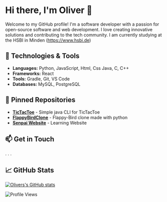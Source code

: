 # Hi there, I'm Oliver 👋

Welcome to my GitHub profile! I'm a software developer with a passion for open-source software and web development. I love creating innovative solutions and contributing to the tech community. I am currently studying at the HSBI in Minden (https://www.hsbi.de)

## 🔧 Technologies & Tools

- **Languages:** Python, JavaScript, Html, Css Java, C, C++
- **Frameworks:** React
- **Tools:** Gradle, Git, VS Code
- **Databases:** MySQL, PostgreSQL



## 📌 Pinned Repositories

- [**TicTacToe**](https://github.com/OliverIsBad/TIC-TAC-TOE) - Simple java CLI for TicTacToe
- [**FlappyBirdClone**](https://github.com/OliverIsBad/FlappyBirdClone) - Flappy-Bird clone made with python
- [**Senpai Website**](https://github.com/Team-A4-Softwareprojekt/Senpai-Frontend) - Learning Website 

## 📫 Get in Touch

. . . 

## 📈 GitHub Stats

[![Olivers's GitHub stats](https://github-readme-stats.vercel.app/api?username=OliverIsBad)](https://github.com/anuraghazra/github-readme-stats)

![Profile Views](https://komarev.com/ghpvc/?username=johndoe&color=blueviolet)
